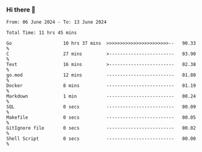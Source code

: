 ### Hi there 👋

<!--
**zhumeme/zhumeme** is a ✨ _special_ ✨ repository because its `README.md` (this file) appears on your GitHub profile.

Here are some ideas to get you started:

- 🔭 I’m currently working on ...
- 🌱 I’m currently learning ...
- 👯 I’m looking to collaborate on ...
- 🤔 I’m looking for help with ...
- 💬 Ask me about ...
- 📫 How to reach me: ...
- 😄 Pronouns: ...
- ⚡ Fun fact: ...
-->

<!--START_SECTION:waka-->

```all_time
From: 06 June 2024 - To: 13 June 2024

Total Time: 11 hrs 45 mins

Go                   10 hrs 37 mins  >>>>>>>>>>>>>>>>>>>>>>>--   90.33 %
C                    27 mins         >------------------------   03.90 %
Text                 16 mins         >------------------------   02.38 %
go.mod               12 mins         -------------------------   01.80 %
Docker               8 mins          -------------------------   01.19 %
Markdown             1 min           -------------------------   00.24 %
SQL                  0 secs          -------------------------   00.09 %
Makefile             0 secs          -------------------------   00.05 %
GitIgnore file       0 secs          -------------------------   00.02 %
Shell Script         0 secs          -------------------------   00.00 %
```

<!--END_SECTION:waka-->
